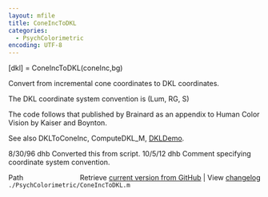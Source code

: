 ```yaml
---
layout: mfile
title: ConeIncToDKL
categories:
  - PsychColorimetric
encoding: UTF-8
---
```


[dkl] = ConeIncToDKL(coneInc,bg)

Convert from incremental cone coordinates to DKL
coordinates.

The DKL coordinate system convention is (Lum, RG, S)

The code follows that published by Brainard
as an appendix to Human Color Vision by Kaiser
and Boynton.

See also DKLToConeInc, ComputeDKL\_M, [DKLDemo](/docs/DKLDemo).

8/30/96 dhb  Converted this from script.
10/5/12   dhb  Comment specifying coordinate system convention.


<div class="code_header" style="text-align:right;">
  <span style="float:left;">Path&nbsp;&nbsp;</span> <span class="counter">Retrieve <a href=
  "https://raw.github.com/Psychtoolbox-3/Psychtoolbox-3/beta/./PsychColorimetric/ConeIncToDKL.m">current version from GitHub</a> | View <a href=
  "https://github.com/Psychtoolbox-3/Psychtoolbox-3/commits/beta/./PsychColorimetric/ConeIncToDKL.m">changelog</a></span>
</div>
<div class="code">
  <code>./PsychColorimetric/ConeIncToDKL.m</code>
</div>
